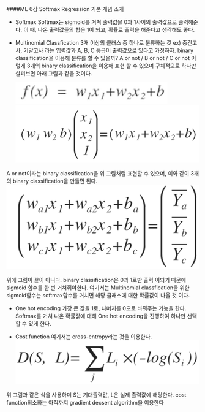 ####ML 6강 Softmax Regression 기본 개념 소개
+ Softmax
 Softmax는 sigmoid를 거쳐 출력값을 0과 1사이의 출력값으로 출력해준다. 이 때, 나온 출력값들의 합은 1이 되고, 확률로 출력을 해준다고 생각해도 좋다.
 
+ Multinomial Classfication
 3개 이상의 클래스 중 하나로 분류하는 것
 ex) 중간고사, 기말고사 라는 입력값과 A, B, C 등급이 출력값으로 있다고 가정하자. binary classification을 이용해 분류를 할 수 있을까? 
  A or not / B or not / C or not 이렇게 3개의 binary classification을 이용해 표현 할 수 있으며 
  구체적으로 하나만 살펴보면 아래 그림과 같을 것이다. 
  
  ![그림11.png](./image11.png)
  ![그림12.png](./image12.png "width=10px")
 
 A or not이라는 binary classification을 위 그림처럼 표현할 수 있으며, 이와 같이 3개의 binary classification을 만들면 된다.
  ![그림13.png](./image13.png)
 
 위에 그림이 끝이 아니다. binary classification은 0과 1로만 출력 이되기 때문에 sigmoid 함수를 한 번 거쳐줘야한다. 여기서는 Multinomial classfication을 위한 sigmoid함수는 softmax함수를 거치면 해당 클래스에 대한 확률값이 나올 것 이다.

+ One hot encoding
 가장 큰 값을 1로, 나머지를 0으로 바꿔주는 기능을 한다.
 Softmax를 거쳐 나온 확률값에 대해 One hot encoding을 진행하여 하나만 선택할 수 있게 한다.
 
+ Cost function
 여기서는 cross-entropy라는 것을 이용한다.
![그림14.png](./image14.png)
 
 위 그림과 같은 식을 사용하며 S는 기대출력값, L은 실제 출력값에 해당한다.
 cost function최소화는 아직까지 gradient decsent algorithm을 이용한다
